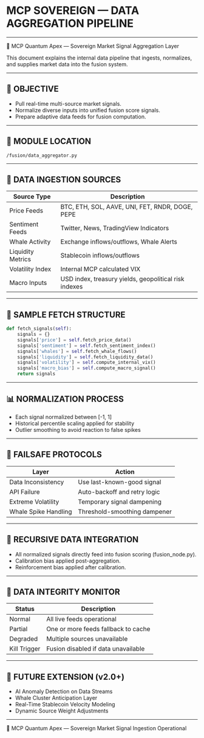 # MCP SOVEREIGN — DATA AGGREGATION PIPELINE

---

🚀 MCP Quantum Apex — Sovereign Market Signal Aggregation Layer

This document explains the internal data pipeline that ingests, normalizes, and supplies market data into the fusion system.

---

## 🎯 OBJECTIVE

- Pull real-time multi-source market signals.
- Normalize diverse inputs into unified fusion score signals.
- Prepare adaptive data feeds for fusion computation.

---

## 🔧 MODULE LOCATION

`/fusion/data_aggregator.py`

---

## 🔄 DATA INGESTION SOURCES

| Source Type | Description |
|-------------|-------------|
| Price Feeds | BTC, ETH, SOL, AAVE, UNI, FET, RNDR, DOGE, PEPE |
| Sentiment Feeds | Twitter, News, TradingView Indicators |
| Whale Activity | Exchange inflows/outflows, Whale Alerts |
| Liquidity Metrics | Stablecoin inflows/outflows |
| Volatility Index | Internal MCP calculated VIX |
| Macro Inputs | USD index, treasury yields, geopolitical risk indexes |

---

## 🔧 SAMPLE FETCH STRUCTURE

```python
def fetch_signals(self):
    signals = {}
    signals['price'] = self.fetch_price_data()
    signals['sentiment'] = self.fetch_sentiment_index()
    signals['whales'] = self.fetch_whale_flows()
    signals['liquidity'] = self.fetch_liquidity_data()
    signals['volatility'] = self.compute_internal_vix()
    signals['macro_bias'] = self.compute_macro_signal()
    return signals
```

---

## 📊 NORMALIZATION PROCESS

- Each signal normalized between [-1, 1]
- Historical percentile scaling applied for stability
- Outlier smoothing to avoid reaction to false spikes

---

## 🔐 FAILSAFE PROTOCOLS

| Layer | Action |
|-------|--------|
| Data Inconsistency | Use last-known-good signal |
| API Failure | Auto-backoff and retry logic |
| Extreme Volatility | Temporary signal dampening |
| Whale Spike Handling | Threshold-smoothing dampener |

---

## 🔬 RECURSIVE DATA INTEGRATION

- All normalized signals directly feed into fusion scoring (fusion_node.py).
- Calibration bias applied post-aggregation.
- Reinforcement bias applied after calibration.

---

## 🚦 DATA INTEGRITY MONITOR

| Status | Description |
|--------|-------------|
| Normal | All live feeds operational |
| Partial | One or more feeds fallback to cache |
| Degraded | Multiple sources unavailable |
| Kill Trigger | Fusion disabled if data unavailable |

---

## 🔭 FUTURE EXTENSION (v2.0+)

- AI Anomaly Detection on Data Streams
- Whale Cluster Anticipation Layer
- Real-Time Stablecoin Velocity Modeling
- Dynamic Source Weight Adjustments

---

👑 MCP Quantum Apex — Sovereign Market Signal Ingestion Operational
